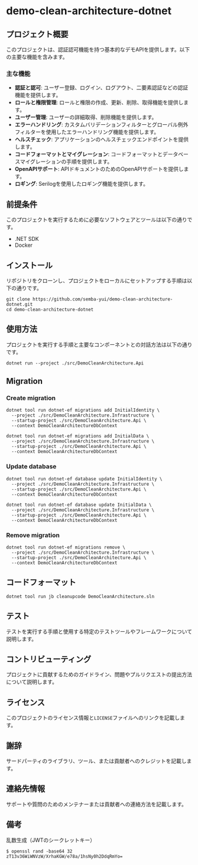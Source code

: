 # demo-clean-architecture-dotnet

## プロジェクト概要

このプロジェクトは、認証認可機能を持つ基本的なデモAPIを提供します。以下の主要な機能を含みます。

### 主な機能

* **認証と認可**: ユーザー登録、ログイン、ログアウト、二要素認証などの認証機能を提供します。
* **ロールと権限管理**: ロールと権限の作成、更新、削除、取得機能を提供します。
* **ユーザー管理**: ユーザーの詳細取得、削除機能を提供します。
* **エラーハンドリング**: カスタムバリデーションフィルターとグローバル例外フィルターを使用したエラーハンドリング機能を提供します。
* **ヘルスチェック**: アプリケーションのヘルスチェックエンドポイントを提供します。
* **コードフォーマットとマイグレーション**: コードフォーマットとデータベースマイグレーションの手順を提供します。
* **OpenAPIサポート**: APIドキュメントのためのOpenAPIサポートを提供します。
* **ロギング**: Serilogを使用したロギング機能を提供します。

## 前提条件

このプロジェクトを実行するために必要なソフトウェアとツールは以下の通りです。

* .NET SDK
* Docker

## インストール

リポジトリをクローンし、プロジェクトをローカルにセットアップする手順は以下の通りです。

```shell
git clone https://github.com/semba-yui/demo-clean-architecture-dotnet.git
cd demo-clean-architecture-dotnet
```

## 使用方法

プロジェクトを実行する手順と主要なコンポーネントとの対話方法は以下の通りです。

```shell
dotnet run --project ./src/DemoCleanArchitecture.Api
```

## Migration

### Create migration

```shell
dotnet tool run dotnet-ef migrations add InitialIdentity \
  --project ./src/DemoCleanArchitecture.Infrastructure \
  --startup-project ./src/DemoCleanArchitecture.Api \
  --context DemoCleanArchitectureDbContext
```

```shell
dotnet tool run dotnet-ef migrations add InitialData \
  --project ./src/DemoCleanArchitecture.Infrastructure \
  --startup-project ./src/DemoCleanArchitecture.Api \
  --context DemoCleanArchitectureDbContext
```

### Update database

```shell
dotnet tool run dotnet-ef database update InitialIdentity \
  --project ./src/DemoCleanArchitecture.Infrastructure \
  --startup-project ./src/DemoCleanArchitecture.Api \
  --context DemoCleanArchitectureDbContext
```

```shell
dotnet tool run dotnet-ef database update InitialData \
  --project ./src/DemoCleanArchitecture.Infrastructure \
  --startup-project ./src/DemoCleanArchitecture.Api \
  --context DemoCleanArchitectureDbContext
```

### Remove migration

```shell
dotnet tool run dotnet-ef migrations remove \
  --project ./src/DemoCleanArchitecture.Infrastructure \
  --startup-project ./src/DemoCleanArchitecture.Api \
  --context DemoCleanArchitectureDbContext
```

## コードフォーマット

```shell
dotnet tool run jb cleanupcode DemoCleanArchitecture.sln
```

## テスト

テストを実行する手順と使用する特定のテストツールやフレームワークについて説明します。

## コントリビューティング

プロジェクトに貢献するためのガイドライン、問題やプルリクエストの提出方法について説明します。

## ライセンス

このプロジェクトのライセンス情報と`LICENSE`ファイルへのリンクを記載します。

## 謝辞

サードパーティのライブラリ、ツール、または貢献者へのクレジットを記載します。

## 連絡先情報

サポートや質問のためのメンテナーまたは貢献者への連絡方法を記載します。

## 備考

乱数生成（JWTのシークレットキー）

```shell
$ openssl rand -base64 32
zT13v36WiWNVzW/XrhaKGW/e78a/1hsNy0h2DdqRmYo=
```
